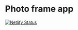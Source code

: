 # Photo frame app
[![Netlify Status](https://api.netlify.com/api/v1/badges/29658f09-4f44-43c5-a93e-794ac48a8e4a/deploy-status)](https://app.netlify.com/sites/moments-in-perth/deploys)

